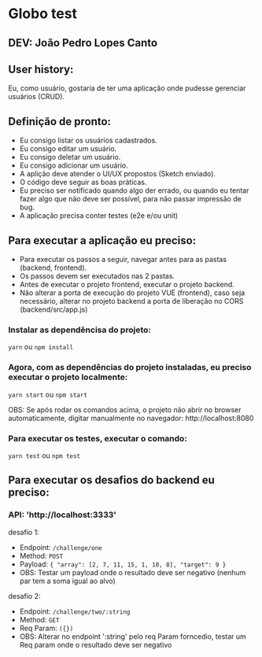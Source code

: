 # Globo test

## DEV: João Pedro Lopes Canto

## User history:

Eu, como usuário, gostaria de ter uma aplicação onde pudesse gerenciar usuários (CRUD).

## Definição de pronto:

- Eu consigo listar os usuários cadastrados.
- Eu consigo editar um usuário.
- Eu consigo deletar um usuário.
- Eu consigo adicionar um usuário.
- A aplição deve atender o UI/UX propostos (Sketch enviado).
- O código deve seguir as boas práticas.
- Eu preciso ser notificado quando algo der errado, ou quando eu tentar fazer algo que não deve ser possível, para não passar impressão de bug.
- A aplicação precisa conter testes (e2e e/ou unit)

## Para executar a aplicação eu preciso:

- Para executar os passos a seguir, navegar antes para as pastas (backend, frontend).
- Os passos devem ser executados nas 2 pastas.
- Antes de executar o projeto frontend, executar o projeto backend.
- Não alterar a porta de execução do projeto VUE (frontend), caso seja necessário, alterar no projeto backend a porta de liberação no CORS (backend/src/app.js)

### Instalar as dependêncisa do projeto:

`yarn` ou `npm install`

### Agora, com as dependências do projeto instaladas, eu preciso executar o projeto localmente:

`yarn start` ou `npm start`

OBS: Se após rodar os comandos acima, o projeto não abrir no browser automaticamente, digitar manualmente no navegador: http://localhost:8080

### Para executar os testes, executar o comando:

`yarn test` ou `npm test`

## Para executar os desafios do backend eu preciso:

### API: 'http://localhost:3333'

desafio 1:

- Endpoint: `/challenge/one`
- Method: `POST`
- Payload: `{ "array": [2, 7, 11, 15, 1, 10, 8], "target": 9 }`
- OBS: Testar um payload onde o resultado deve ser negativo (nenhum par tem a soma igual ao alvo)

desafio 2:

- Endpoint: `/challenge/two/:string`
- Method: `GET`
- Req Param: `({})`
- OBS: Alterar no endpoint ':string' pelo req Param forncedio, testar um Req param onde o resultado deve ser negativo
